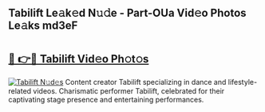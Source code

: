 ## Tabilift Le𝚊k𝚎d N𝚞𝚍e - Part-OUa Vid𝚎o Photos Le𝚊ks md3eF

# <h2><a href="http://fbbygy.evod.top/?m=Tabilift">🔗 👉🔴 Tabilift Vid𝚎o Ph𝚘t𝚘s</a></h2>

[![Tabilift N𝚞d𝚎s](https://i.imgur.com/8V9OHl7.gif)](http://fbbygy.evod.top/?m=Tabilift)
Content creator Tabilift specializing in dance and lifestyle-related videos. Charismatic performer Tabilift, celebrated for their captivating stage presence and entertaining performances. 
